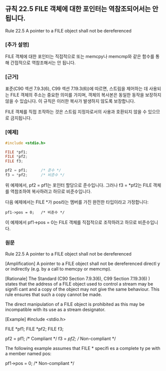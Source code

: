 ## 규칙 22.5 FILE 객체에 대한 포인터는 역참조되어서는 안 됩니다.
Rule 22.5 A pointer to a FILE object shall not be dereferenced
### [추가 설명]
FILE 객체에 대한 포인터는 직접적으로 또는 memcpy나 memcmp와 같은 함수를 통해 간접적으로 역참조해서는 안 됩니다.

### [근거]
표준(C90 섹션 7.9.3(6), C99 섹션 7.19.3(6))에 따르면, 스트림을 제어하는 데 사용되는 FILE 객체의 주소는 중요한 의미를 가지며, 객체의 복사본은 동일한 동작을 보장하지 않을 수 있습니다. 이 규칙은 이러한 복사가 발생하지 않도록 보장합니다.

FILE 객체를 직접 조작하는 것은 스트림 지정자로서의 사용과 호환되지 않을 수 있으므로 금지됩니다.

### [예제]
```c
#include <stdio.h>

FILE *pf1;
FILE *pf2;
FILE f3;

pf2 = pf1;      /* 준수 */
f3 = *pf2;      /* 비준수 */

```
위 예제에서, pf2 = pf1는 포인터 할당으로 준수입니다. 그러나 f3 = *pf2는 FILE 객체를 역참조하여 복사하려고 하므로 비준수입니다.

다음 예제에서는 FILE *가 pos라는 멤버를 가진 완전한 타입이라고 가정합니다:
```
pf1->pos = 0;   /* 비준수 */
```
이 예제에서 pf1->pos = 0는 FILE 객체를 직접적으로 조작하려고 하므로 비준수입니다.





### 원문
Rule 22.5 A pointer to a FILE object shall not be dereferenced

[Amplification]
A pointer to a FILE object shall  not be dereferenced directl y or indirectly (e.g. by a call to memcpy or 
memcmp).

[Rationale]
The Standard (C90 Section 7.9.3(6), C99 Section 7.19.3(6) ) states that the address of a FILE object 
used to control a stream may be signifi cant and a copy of the object may not give the same behaviour. 
This rule ensures that such a copy cannot be made.

The direct manipulation of a FILE object is prohibited as this may be incompatible with its use as a 
stream designator.

[Example]
#include <stdio.h>

FILE *pf1;
FILE *pf2;
FILE  f3;

pf2 = pf1;      /* Compliant     */
f3 = *pf2;     /* Non-compliant */

The following example assumes that FILE * specifi es a complete ty pe with a member named pos:

pf1->pos = 0;   /* Non-compliant */

```
